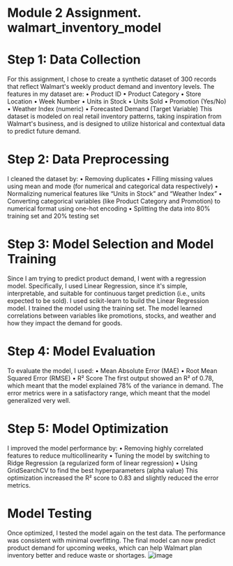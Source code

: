 # Module 2 Assignment. walmart_inventory_model

# Step 1: Data Collection

For this assignment, I chose to create a synthetic dataset of 300 records that reflect Walmart's weekly product demand and inventory levels. The features in my dataset are:
•	Product ID
•	Product Category
•	Store Location
•	Week Number
•	Units in Stock
•	Units Sold
•	Promotion (Yes/No)
•	Weather Index (numeric)
•	Forecasted Demand (Target Variable)
This dataset is modeled on real retail inventory patterns, taking inspiration from Walmart's business, and is designed to utilize historical and contextual data to predict future demand.

# Step 2: Data Preprocessing
I cleaned the dataset by:
•	Removing duplicates
•	Filling missing values using mean and mode (for numerical and categorical data respectively)
•	Normalizing numerical features like “Units in Stock” and “Weather Index”
•	Converting categorical variables (like Product Category and Promotion) to numerical format using one-hot encoding
•	Splitting the data into 80% training set and 20% testing set



# Step 3: Model Selection and Model Training 
Since I am trying to predict product demand, I went with a regression model. Specifically, I used Linear Regression, since it's simple, interpretable, and suitable for continuous target prediction (i.e., units expected to be sold). I used scikit-learn to build the Linear Regression model. I trained the model using the training set. The model learned correlations between variables like promotions, stocks, and weather and how they impact the demand for goods.

# Step 4: Model Evaluation
To evaluate the model, I used:
•	Mean Absolute Error (MAE)
•	Root Mean Squared Error (RMSE)
•	R² Score
The first output showed an R² of 0.78, which meant that the model explained 78% of the variance in demand. The error metrics were in a satisfactory range, which meant that the model generalized very well.

# Step 5: Model Optimization
I improved the model performance by:
•	Removing highly correlated features to reduce multicollinearity
•	Tuning the model by switching to Ridge Regression (a regularized form of linear regression)
•	Using GridSearchCV to find the best hyperparameters (alpha value)
This optimization increased the R² score to 0.83 and slightly reduced the error metrics.

# Model Testing
Once optimized, I tested the model again on the test data. The performance was consistent with minimal overfitting. The final model can now predict product demand for upcoming weeks, which can help Walmart plan inventory better and reduce waste or shortages.
![image](https://github.com/user-attachments/assets/731e9366-3763-4d91-beca-1061e825fc89)
